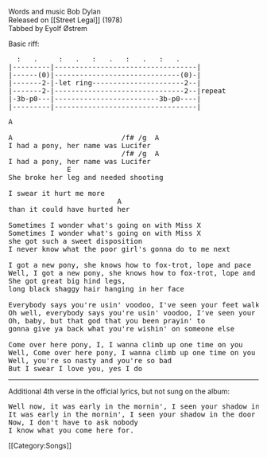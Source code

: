 Words and music Bob Dylan<br>
Released on [[Street Legal]] (1978)<br>
Tabbed by Eyolf Østrem

Basic riff:

<pre class="tab">
  :   .     :   .   :   .   :   .   :   .
|---------|----------------------------------|
|------(0)|------------------------------(0)-|
|-------2-|-let ring----------------------2--|
|-------2-|-------------------------------2--|repeat
|-3b-p0---|-------------------------3b-p0----|
|---------|----------------------------------|
</pre>

<pre class="verse">
A

A                          /f# /g  A
I had a pony, her name was Lucifer
                           /f# /g  A
I had a pony, her name was Lucifer
              E
She broke her leg and needed shooting

I swear it hurt me more
                          A
than it could have hurted her

Sometimes I wonder what's going on with Miss X
Sometimes I wonder what's going on with Miss X
she got such a sweet disposition
I never know what the poor girl's gonna do to me next

I got a new pony, she knows how to fox-trot, lope and pace
Well, I got a new pony, she knows how to fox-trot, lope and pace
She got great big hind legs,
long black shaggy hair hanging in her face

Everybody says you're usin' voodoo, I've seen your feet walk by themselves
Oh well, everybody says you're usin' voodoo, I've seen your feet walk by themselves
Oh, baby, but that god that you been prayin' to
gonna give ya back what you're wishin' on someone else

Come over here pony, I, I wanna climb up one time on you
Well, Come over here pony, I wanna climb up one time on you
Well, you're so nasty and you're so bad
But I swear I love you, yes I do
</pre>

----
Additional 4th verse in the official lyrics, but not sung on the album:

<pre class="verse">
Well now, it was early in the mornin', I seen your shadow in the door
It was early in the mornin', I seen your shadow in the door
Now, I don't have to ask nobody
I know what you come here for.
</pre>

[[Category:Songs]]